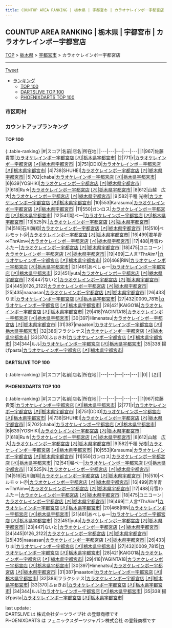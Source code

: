 ```yaml
---
title: COUNTUP AREA RANKING | 栃木県 | 宇都宮市 | カラオケレインボー宇都宮店
---
```

## COUNTUP AREA RANKING | 栃木県 | 宇都宮市 | カラオケレインボー宇都宮店

[TOP](/darts/rank/) > [栃木県](/darts/rank/栃木県/) > [宇都宮市](/darts/rank/栃木県/宇都宮市/) > カラオケレインボー宇都宮店

___

<a href="https://twitter.com/share?ref_src=twsrc%5Etfw" data-text="COUNTUP AREA RANKING | 栃木県宇都宮市カラオケレインボー宇都宮店" class="twitter-share-button" data-hashtags="DARTSLIVE,PHOENIXDARTS,darts,ダーツ" data-show-count="false">Tweet</a>

* [ランキング](#カウントアップランキング)
    * [TOP 100](#top-100)
    * [DARTSLIVE TOP 100](#dartslive-top-100)
    * [PHOENIXDARTS TOP 100](#phoenixdarts-top-100)

### 市区町村

<ul>

</ul>

### カウントアップランキング

#### TOP 100



{:.table-ranking}
|#|スコア|名前|店名|所在地|
|---|---|---|---|---|
|1|967|<span class="rank-name-pd"><span class="pro-icon-pd"></span>佐藤 貴寛</span>|<a href="/darts/rank/shops/10090.html">カラオケレインボー宇都宮店</a> <a href="https://vs.phoenixdarts.com/jp/shop/shopDetailInfo/s_10090?s_seq=10090">[↗]</a>|<a href="/darts/rank/栃木県/宇都宮市">栃木県宇都宮市</a>|
|2|771|<span class="rank-name-pd">r</span>|<a href="/darts/rank/shops/10090.html">カラオケレインボー宇都宮店</a> <a href="https://vs.phoenixdarts.com/jp/shop/shopDetailInfo/s_10090?s_seq=10090">[↗]</a>|<a href="/darts/rank/栃木県/宇都宮市">栃木県宇都宮市</a>|
|3|751|<span class="rank-name-pd">DDIO</span>|<a href="/darts/rank/shops/10090.html">カラオケレインボー宇都宮店</a> <a href="https://vs.phoenixdarts.com/jp/shop/shopDetailInfo/s_10090?s_seq=10090">[↗]</a>|<a href="/darts/rank/栃木県/宇都宮市">栃木県宇都宮市</a>|
|4|738|<span class="rank-name-pd">SHUHEI</span>|<a href="/darts/rank/shops/10090.html">カラオケレインボー宇都宮店</a> <a href="https://vs.phoenixdarts.com/jp/shop/shopDetailInfo/s_10090?s_seq=10090">[↗]</a>|<a href="/darts/rank/栃木県/宇都宮市">栃木県宇都宮市</a>|
|5|702|<span class="rank-name-pd">chaba</span>|<a href="/darts/rank/shops/10090.html">カラオケレインボー宇都宮店</a> <a href="https://vs.phoenixdarts.com/jp/shop/shopDetailInfo/s_10090?s_seq=10090">[↗]</a>|<a href="/darts/rank/栃木県/宇都宮市">栃木県宇都宮市</a>|
|6|639|<span class="rank-name-pd">YOSHIKI</span>|<a href="/darts/rank/shops/10090.html">カラオケレインボー宇都宮店</a> <a href="https://vs.phoenixdarts.com/jp/shop/shopDetailInfo/s_10090?s_seq=10090">[↗]</a>|<a href="/darts/rank/栃木県/宇都宮市">栃木県宇都宮市</a>|
|7|618|<span class="rank-name-pd">Ru☆</span>|<a href="/darts/rank/shops/10090.html">カラオケレインボー宇都宮店</a> <a href="https://vs.phoenixdarts.com/jp/shop/shopDetailInfo/s_10090?s_seq=10090">[↗]</a>|<a href="/darts/rank/栃木県/宇都宮市">栃木県宇都宮市</a>|
|8|612|<span class="rank-name-pd">山越　広大</span>|<a href="/darts/rank/shops/10090.html">カラオケレインボー宇都宮店</a> <a href="https://vs.phoenixdarts.com/jp/shop/shopDetailInfo/s_10090?s_seq=10090">[↗]</a>|<a href="/darts/rank/栃木県/宇都宮市">栃木県宇都宮市</a>|
|9|582|<span class="rank-name-pd">千種 光樹</span>|<a href="/darts/rank/shops/10090.html">カラオケレインボー宇都宮店</a> <a href="https://vs.phoenixdarts.com/jp/shop/shopDetailInfo/s_10090?s_seq=10090">[↗]</a>|<a href="/darts/rank/栃木県/宇都宮市">栃木県宇都宮市</a>|
|10|553|<span class="rank-name-pd">Karasuma</span>|<a href="/darts/rank/shops/10090.html">カラオケレインボー宇都宮店</a> <a href="https://vs.phoenixdarts.com/jp/shop/shopDetailInfo/s_10090?s_seq=10090">[↗]</a>|<a href="/darts/rank/栃木県/宇都宮市">栃木県宇都宮市</a>|
|11|550|<span class="rank-name-pd">ガンロス</span>|<a href="/darts/rank/shops/10090.html">カラオケレインボー宇都宮店</a> <a href="https://vs.phoenixdarts.com/jp/shop/shopDetailInfo/s_10090?s_seq=10090">[↗]</a>|<a href="/darts/rank/栃木県/宇都宮市">栃木県宇都宮市</a>|
|12|541|<span class="rank-name-pd">堀ベー</span>|<a href="/darts/rank/shops/10090.html">カラオケレインボー宇都宮店</a> <a href="https://vs.phoenixdarts.com/jp/shop/shopDetailInfo/s_10090?s_seq=10090">[↗]</a>|<a href="/darts/rank/栃木県/宇都宮市">栃木県宇都宮市</a>|
|13|525|<span class="rank-name-pd">N.</span>|<a href="/darts/rank/shops/10090.html">カラオケレインボー宇都宮店</a> <a href="https://vs.phoenixdarts.com/jp/shop/shopDetailInfo/s_10090?s_seq=10090">[↗]</a>|<a href="/darts/rank/栃木県/宇都宮市">栃木県宇都宮市</a>|
|14|516|<span class="rank-name-pd">石川海翔</span>|<a href="/darts/rank/shops/10090.html">カラオケレインボー宇都宮店</a> <a href="https://vs.phoenixdarts.com/jp/shop/shopDetailInfo/s_10090?s_seq=10090">[↗]</a>|<a href="/darts/rank/栃木県/宇都宮市">栃木県宇都宮市</a>|
|15|510|<span class="rank-name-pd">ベルモット＠</span>|<a href="/darts/rank/shops/10090.html">カラオケレインボー宇都宮店</a> <a href="https://vs.phoenixdarts.com/jp/shop/shopDetailInfo/s_10090?s_seq=10090">[↗]</a>|<a href="/darts/rank/栃木県/宇都宮市">栃木県宇都宮市</a>|
|16|499|<span class="rank-name-pd">君羊青∞ThrAim∞</span>|<a href="/darts/rank/shops/10090.html">カラオケレインボー宇都宮店</a> <a href="https://vs.phoenixdarts.com/jp/shop/shopDetailInfo/s_10090?s_seq=10090">[↗]</a>|<a href="/darts/rank/栃木県/宇都宮市">栃木県宇都宮市</a>|
|17|488|<span class="rank-name-pd">月雪わふたー</span>|<a href="/darts/rank/shops/10090.html">カラオケレインボー宇都宮店</a> <a href="https://vs.phoenixdarts.com/jp/shop/shopDetailInfo/s_10090?s_seq=10090">[↗]</a>|<a href="/darts/rank/栃木県/宇都宮市">栃木県宇都宮市</a>|
|18|475|<span class="rank-name-pd">ユニコーン</span>|<a href="/darts/rank/shops/10090.html">カラオケレインボー宇都宮店</a> <a href="https://vs.phoenixdarts.com/jp/shop/shopDetailInfo/s_10090?s_seq=10090">[↗]</a>|<a href="/darts/rank/栃木県/宇都宮市">栃木県宇都宮市</a>|
|19|469|<span class="rank-name-pd">二人言†ThrAim†</span>|<a href="/darts/rank/shops/10090.html">カラオケレインボー宇都宮店</a> <a href="https://vs.phoenixdarts.com/jp/shop/shopDetailInfo/s_10090?s_seq=10090">[↗]</a>|<a href="/darts/rank/栃木県/宇都宮市">栃木県宇都宮市</a>|
|20|468|<span class="rank-name-pd">RIN</span>|<a href="/darts/rank/shops/10090.html">カラオケレインボー宇都宮店</a> <a href="https://vs.phoenixdarts.com/jp/shop/shopDetailInfo/s_10090?s_seq=10090">[↗]</a>|<a href="/darts/rank/栃木県/宇都宮市">栃木県宇都宮市</a>|
|21|461|<span class="rank-name-pd">あべしゅー</span>|<a href="/darts/rank/shops/10090.html">カラオケレインボー宇都宮店</a> <a href="https://vs.phoenixdarts.com/jp/shop/shopDetailInfo/s_10090?s_seq=10090">[↗]</a>|<a href="/darts/rank/栃木県/宇都宮市">栃木県宇都宮市</a>|
|22|451|<span class="rank-name-pd">yuta</span>|<a href="/darts/rank/shops/10090.html">カラオケレインボー宇都宮店</a> <a href="https://vs.phoenixdarts.com/jp/shop/shopDetailInfo/s_10090?s_seq=10090">[↗]</a>|<a href="/darts/rank/栃木県/宇都宮市">栃木県宇都宮市</a>|
|23|447|<span class="rank-name-pd">ないと</span>|<a href="/darts/rank/shops/10090.html">カラオケレインボー宇都宮店</a> <a href="https://vs.phoenixdarts.com/jp/shop/shopDetailInfo/s_10090?s_seq=10090">[↗]</a>|<a href="/darts/rank/栃木県/宇都宮市">栃木県宇都宮市</a>|
|24|445|<span class="rank-name-pd">0126_2122</span>|<a href="/darts/rank/shops/10090.html">カラオケレインボー宇都宮店</a> <a href="https://vs.phoenixdarts.com/jp/shop/shopDetailInfo/s_10090?s_seq=10090">[↗]</a>|<a href="/darts/rank/栃木県/宇都宮市">栃木県宇都宮市</a>|
|25|435|<span class="rank-name-pd">naaaasan</span>|<a href="/darts/rank/shops/10090.html">カラオケレインボー宇都宮店</a> <a href="https://vs.phoenixdarts.com/jp/shop/shopDetailInfo/s_10090?s_seq=10090">[↗]</a>|<a href="/darts/rank/栃木県/宇都宮市">栃木県宇都宮市</a>|
|26|433|<span class="rank-name-pd">りま</span>|<a href="/darts/rank/shops/10090.html">カラオケレインボー宇都宮店</a> <a href="https://vs.phoenixdarts.com/jp/shop/shopDetailInfo/s_10090?s_seq=10090">[↗]</a>|<a href="/darts/rank/栃木県/宇都宮市">栃木県宇都宮市</a>|
|27|432|<span class="rank-name-pd">0009_7815</span>|<a href="/darts/rank/shops/10090.html">カラオケレインボー宇都宮店</a> <a href="https://vs.phoenixdarts.com/jp/shop/shopDetailInfo/s_10090?s_seq=10090">[↗]</a>|<a href="/darts/rank/栃木県/宇都宮市">栃木県宇都宮市</a>|
|28|421|<span class="rank-name-pd">KAIGO1&amp;</span>|<a href="/darts/rank/shops/10090.html">カラオケレインボー宇都宮店</a> <a href="https://vs.phoenixdarts.com/jp/shop/shopDetailInfo/s_10090?s_seq=10090">[↗]</a>|<a href="/darts/rank/栃木県/宇都宮市">栃木県宇都宮市</a>|
|29|418|<span class="rank-name-pd">YAGINTA18</span>|<a href="/darts/rank/shops/10090.html">カラオケレインボー宇都宮店</a> <a href="https://vs.phoenixdarts.com/jp/shop/shopDetailInfo/s_10090?s_seq=10090">[↗]</a>|<a href="/darts/rank/栃木県/宇都宮市">栃木県宇都宮市</a>|
|30|397|<span class="rank-name-pd">Himenatsu</span>|<a href="/darts/rank/shops/10090.html">カラオケレインボー宇都宮店</a> <a href="https://vs.phoenixdarts.com/jp/shop/shopDetailInfo/s_10090?s_seq=10090">[↗]</a>|<a href="/darts/rank/栃木県/宇都宮市">栃木県宇都宮市</a>|
|31|387|<span class="rank-name-pd">maaaton</span>|<a href="/darts/rank/shops/10090.html">カラオケレインボー宇都宮店</a> <a href="https://vs.phoenixdarts.com/jp/shop/shopDetailInfo/s_10090?s_seq=10090">[↗]</a>|<a href="/darts/rank/栃木県/宇都宮市">栃木県宇都宮市</a>|
|32|386|<span class="rank-name-pd">フラクシナス</span>|<a href="/darts/rank/shops/10090.html">カラオケレインボー宇都宮店</a> <a href="https://vs.phoenixdarts.com/jp/shop/shopDetailInfo/s_10090?s_seq=10090">[↗]</a>|<a href="/darts/rank/栃木県/宇都宮市">栃木県宇都宮市</a>|
|33|370|<span class="rank-name-pd">ふぉきお</span>|<a href="/darts/rank/shops/10090.html">カラオケレインボー宇都宮店</a> <a href="https://vs.phoenixdarts.com/jp/shop/shopDetailInfo/s_10090?s_seq=10090">[↗]</a>|<a href="/darts/rank/栃木県/宇都宮市">栃木県宇都宮市</a>|
|34|344|<span class="rank-name-pd">ルル</span>|<a href="/darts/rank/shops/10090.html">カラオケレインボー宇都宮店</a> <a href="https://vs.phoenixdarts.com/jp/shop/shopDetailInfo/s_10090?s_seq=10090">[↗]</a>|<a href="/darts/rank/栃木県/宇都宮市">栃木県宇都宮市</a>|
|35|338|<span class="rank-name-pd">揚げpasta</span>|<a href="/darts/rank/shops/10090.html">カラオケレインボー宇都宮店</a> <a href="https://vs.phoenixdarts.com/jp/shop/shopDetailInfo/s_10090?s_seq=10090">[↗]</a>|<a href="/darts/rank/栃木県/宇都宮市">栃木県宇都宮市</a>|


#### DARTSLIVE TOP 100



{:.table-ranking}
|#|スコア|名前|店名|所在地|
|---|---|---|---|---|
||0|<span class="rank-name-dl"> </span>|<a href="/darts/rank/shops/.html"></a> <a href="">[↗]</a>|<a href="/darts/rank//"></a>|


#### PHOENIXDARTS TOP 100



{:.table-ranking}
|#|スコア|名前|店名|所在地|
|---|---|---|---|---|
|1|967|<span class="rank-name-pd"><span class="pro-icon-pd"></span>佐藤 貴寛</span>|<a href="/darts/rank/shops/10090.html">カラオケレインボー宇都宮店</a> <a href="https://vs.phoenixdarts.com/jp/shop/shopDetailInfo/s_10090?s_seq=10090">[↗]</a>|<a href="/darts/rank/栃木県/宇都宮市">栃木県宇都宮市</a>|
|2|771|<span class="rank-name-pd">r</span>|<a href="/darts/rank/shops/10090.html">カラオケレインボー宇都宮店</a> <a href="https://vs.phoenixdarts.com/jp/shop/shopDetailInfo/s_10090?s_seq=10090">[↗]</a>|<a href="/darts/rank/栃木県/宇都宮市">栃木県宇都宮市</a>|
|3|751|<span class="rank-name-pd">DDIO</span>|<a href="/darts/rank/shops/10090.html">カラオケレインボー宇都宮店</a> <a href="https://vs.phoenixdarts.com/jp/shop/shopDetailInfo/s_10090?s_seq=10090">[↗]</a>|<a href="/darts/rank/栃木県/宇都宮市">栃木県宇都宮市</a>|
|4|738|<span class="rank-name-pd">SHUHEI</span>|<a href="/darts/rank/shops/10090.html">カラオケレインボー宇都宮店</a> <a href="https://vs.phoenixdarts.com/jp/shop/shopDetailInfo/s_10090?s_seq=10090">[↗]</a>|<a href="/darts/rank/栃木県/宇都宮市">栃木県宇都宮市</a>|
|5|702|<span class="rank-name-pd">chaba</span>|<a href="/darts/rank/shops/10090.html">カラオケレインボー宇都宮店</a> <a href="https://vs.phoenixdarts.com/jp/shop/shopDetailInfo/s_10090?s_seq=10090">[↗]</a>|<a href="/darts/rank/栃木県/宇都宮市">栃木県宇都宮市</a>|
|6|639|<span class="rank-name-pd">YOSHIKI</span>|<a href="/darts/rank/shops/10090.html">カラオケレインボー宇都宮店</a> <a href="https://vs.phoenixdarts.com/jp/shop/shopDetailInfo/s_10090?s_seq=10090">[↗]</a>|<a href="/darts/rank/栃木県/宇都宮市">栃木県宇都宮市</a>|
|7|618|<span class="rank-name-pd">Ru☆</span>|<a href="/darts/rank/shops/10090.html">カラオケレインボー宇都宮店</a> <a href="https://vs.phoenixdarts.com/jp/shop/shopDetailInfo/s_10090?s_seq=10090">[↗]</a>|<a href="/darts/rank/栃木県/宇都宮市">栃木県宇都宮市</a>|
|8|612|<span class="rank-name-pd">山越　広大</span>|<a href="/darts/rank/shops/10090.html">カラオケレインボー宇都宮店</a> <a href="https://vs.phoenixdarts.com/jp/shop/shopDetailInfo/s_10090?s_seq=10090">[↗]</a>|<a href="/darts/rank/栃木県/宇都宮市">栃木県宇都宮市</a>|
|9|582|<span class="rank-name-pd">千種 光樹</span>|<a href="/darts/rank/shops/10090.html">カラオケレインボー宇都宮店</a> <a href="https://vs.phoenixdarts.com/jp/shop/shopDetailInfo/s_10090?s_seq=10090">[↗]</a>|<a href="/darts/rank/栃木県/宇都宮市">栃木県宇都宮市</a>|
|10|553|<span class="rank-name-pd">Karasuma</span>|<a href="/darts/rank/shops/10090.html">カラオケレインボー宇都宮店</a> <a href="https://vs.phoenixdarts.com/jp/shop/shopDetailInfo/s_10090?s_seq=10090">[↗]</a>|<a href="/darts/rank/栃木県/宇都宮市">栃木県宇都宮市</a>|
|11|550|<span class="rank-name-pd">ガンロス</span>|<a href="/darts/rank/shops/10090.html">カラオケレインボー宇都宮店</a> <a href="https://vs.phoenixdarts.com/jp/shop/shopDetailInfo/s_10090?s_seq=10090">[↗]</a>|<a href="/darts/rank/栃木県/宇都宮市">栃木県宇都宮市</a>|
|12|541|<span class="rank-name-pd">堀ベー</span>|<a href="/darts/rank/shops/10090.html">カラオケレインボー宇都宮店</a> <a href="https://vs.phoenixdarts.com/jp/shop/shopDetailInfo/s_10090?s_seq=10090">[↗]</a>|<a href="/darts/rank/栃木県/宇都宮市">栃木県宇都宮市</a>|
|13|525|<span class="rank-name-pd">N.</span>|<a href="/darts/rank/shops/10090.html">カラオケレインボー宇都宮店</a> <a href="https://vs.phoenixdarts.com/jp/shop/shopDetailInfo/s_10090?s_seq=10090">[↗]</a>|<a href="/darts/rank/栃木県/宇都宮市">栃木県宇都宮市</a>|
|14|516|<span class="rank-name-pd">石川海翔</span>|<a href="/darts/rank/shops/10090.html">カラオケレインボー宇都宮店</a> <a href="https://vs.phoenixdarts.com/jp/shop/shopDetailInfo/s_10090?s_seq=10090">[↗]</a>|<a href="/darts/rank/栃木県/宇都宮市">栃木県宇都宮市</a>|
|15|510|<span class="rank-name-pd">ベルモット＠</span>|<a href="/darts/rank/shops/10090.html">カラオケレインボー宇都宮店</a> <a href="https://vs.phoenixdarts.com/jp/shop/shopDetailInfo/s_10090?s_seq=10090">[↗]</a>|<a href="/darts/rank/栃木県/宇都宮市">栃木県宇都宮市</a>|
|16|499|<span class="rank-name-pd">君羊青∞ThrAim∞</span>|<a href="/darts/rank/shops/10090.html">カラオケレインボー宇都宮店</a> <a href="https://vs.phoenixdarts.com/jp/shop/shopDetailInfo/s_10090?s_seq=10090">[↗]</a>|<a href="/darts/rank/栃木県/宇都宮市">栃木県宇都宮市</a>|
|17|488|<span class="rank-name-pd">月雪わふたー</span>|<a href="/darts/rank/shops/10090.html">カラオケレインボー宇都宮店</a> <a href="https://vs.phoenixdarts.com/jp/shop/shopDetailInfo/s_10090?s_seq=10090">[↗]</a>|<a href="/darts/rank/栃木県/宇都宮市">栃木県宇都宮市</a>|
|18|475|<span class="rank-name-pd">ユニコーン</span>|<a href="/darts/rank/shops/10090.html">カラオケレインボー宇都宮店</a> <a href="https://vs.phoenixdarts.com/jp/shop/shopDetailInfo/s_10090?s_seq=10090">[↗]</a>|<a href="/darts/rank/栃木県/宇都宮市">栃木県宇都宮市</a>|
|19|469|<span class="rank-name-pd">二人言†ThrAim†</span>|<a href="/darts/rank/shops/10090.html">カラオケレインボー宇都宮店</a> <a href="https://vs.phoenixdarts.com/jp/shop/shopDetailInfo/s_10090?s_seq=10090">[↗]</a>|<a href="/darts/rank/栃木県/宇都宮市">栃木県宇都宮市</a>|
|20|468|<span class="rank-name-pd">RIN</span>|<a href="/darts/rank/shops/10090.html">カラオケレインボー宇都宮店</a> <a href="https://vs.phoenixdarts.com/jp/shop/shopDetailInfo/s_10090?s_seq=10090">[↗]</a>|<a href="/darts/rank/栃木県/宇都宮市">栃木県宇都宮市</a>|
|21|461|<span class="rank-name-pd">あべしゅー</span>|<a href="/darts/rank/shops/10090.html">カラオケレインボー宇都宮店</a> <a href="https://vs.phoenixdarts.com/jp/shop/shopDetailInfo/s_10090?s_seq=10090">[↗]</a>|<a href="/darts/rank/栃木県/宇都宮市">栃木県宇都宮市</a>|
|22|451|<span class="rank-name-pd">yuta</span>|<a href="/darts/rank/shops/10090.html">カラオケレインボー宇都宮店</a> <a href="https://vs.phoenixdarts.com/jp/shop/shopDetailInfo/s_10090?s_seq=10090">[↗]</a>|<a href="/darts/rank/栃木県/宇都宮市">栃木県宇都宮市</a>|
|23|447|<span class="rank-name-pd">ないと</span>|<a href="/darts/rank/shops/10090.html">カラオケレインボー宇都宮店</a> <a href="https://vs.phoenixdarts.com/jp/shop/shopDetailInfo/s_10090?s_seq=10090">[↗]</a>|<a href="/darts/rank/栃木県/宇都宮市">栃木県宇都宮市</a>|
|24|445|<span class="rank-name-pd">0126_2122</span>|<a href="/darts/rank/shops/10090.html">カラオケレインボー宇都宮店</a> <a href="https://vs.phoenixdarts.com/jp/shop/shopDetailInfo/s_10090?s_seq=10090">[↗]</a>|<a href="/darts/rank/栃木県/宇都宮市">栃木県宇都宮市</a>|
|25|435|<span class="rank-name-pd">naaaasan</span>|<a href="/darts/rank/shops/10090.html">カラオケレインボー宇都宮店</a> <a href="https://vs.phoenixdarts.com/jp/shop/shopDetailInfo/s_10090?s_seq=10090">[↗]</a>|<a href="/darts/rank/栃木県/宇都宮市">栃木県宇都宮市</a>|
|26|433|<span class="rank-name-pd">りま</span>|<a href="/darts/rank/shops/10090.html">カラオケレインボー宇都宮店</a> <a href="https://vs.phoenixdarts.com/jp/shop/shopDetailInfo/s_10090?s_seq=10090">[↗]</a>|<a href="/darts/rank/栃木県/宇都宮市">栃木県宇都宮市</a>|
|27|432|<span class="rank-name-pd">0009_7815</span>|<a href="/darts/rank/shops/10090.html">カラオケレインボー宇都宮店</a> <a href="https://vs.phoenixdarts.com/jp/shop/shopDetailInfo/s_10090?s_seq=10090">[↗]</a>|<a href="/darts/rank/栃木県/宇都宮市">栃木県宇都宮市</a>|
|28|421|<span class="rank-name-pd">KAIGO1&amp;</span>|<a href="/darts/rank/shops/10090.html">カラオケレインボー宇都宮店</a> <a href="https://vs.phoenixdarts.com/jp/shop/shopDetailInfo/s_10090?s_seq=10090">[↗]</a>|<a href="/darts/rank/栃木県/宇都宮市">栃木県宇都宮市</a>|
|29|418|<span class="rank-name-pd">YAGINTA18</span>|<a href="/darts/rank/shops/10090.html">カラオケレインボー宇都宮店</a> <a href="https://vs.phoenixdarts.com/jp/shop/shopDetailInfo/s_10090?s_seq=10090">[↗]</a>|<a href="/darts/rank/栃木県/宇都宮市">栃木県宇都宮市</a>|
|30|397|<span class="rank-name-pd">Himenatsu</span>|<a href="/darts/rank/shops/10090.html">カラオケレインボー宇都宮店</a> <a href="https://vs.phoenixdarts.com/jp/shop/shopDetailInfo/s_10090?s_seq=10090">[↗]</a>|<a href="/darts/rank/栃木県/宇都宮市">栃木県宇都宮市</a>|
|31|387|<span class="rank-name-pd">maaaton</span>|<a href="/darts/rank/shops/10090.html">カラオケレインボー宇都宮店</a> <a href="https://vs.phoenixdarts.com/jp/shop/shopDetailInfo/s_10090?s_seq=10090">[↗]</a>|<a href="/darts/rank/栃木県/宇都宮市">栃木県宇都宮市</a>|
|32|386|<span class="rank-name-pd">フラクシナス</span>|<a href="/darts/rank/shops/10090.html">カラオケレインボー宇都宮店</a> <a href="https://vs.phoenixdarts.com/jp/shop/shopDetailInfo/s_10090?s_seq=10090">[↗]</a>|<a href="/darts/rank/栃木県/宇都宮市">栃木県宇都宮市</a>|
|33|370|<span class="rank-name-pd">ふぉきお</span>|<a href="/darts/rank/shops/10090.html">カラオケレインボー宇都宮店</a> <a href="https://vs.phoenixdarts.com/jp/shop/shopDetailInfo/s_10090?s_seq=10090">[↗]</a>|<a href="/darts/rank/栃木県/宇都宮市">栃木県宇都宮市</a>|
|34|344|<span class="rank-name-pd">ルル</span>|<a href="/darts/rank/shops/10090.html">カラオケレインボー宇都宮店</a> <a href="https://vs.phoenixdarts.com/jp/shop/shopDetailInfo/s_10090?s_seq=10090">[↗]</a>|<a href="/darts/rank/栃木県/宇都宮市">栃木県宇都宮市</a>|
|35|338|<span class="rank-name-pd">揚げpasta</span>|<a href="/darts/rank/shops/10090.html">カラオケレインボー宇都宮店</a> <a href="https://vs.phoenixdarts.com/jp/shop/shopDetailInfo/s_10090?s_seq=10090">[↗]</a>|<a href="/darts/rank/栃木県/宇都宮市">栃木県宇都宮市</a>|


<div class="footer border-top border-gray-light mt-5 pt-3 text-right text-gray">
    last update : <span style="font-weight: italic" id="foot_last_modified"></span><br />
    DARTSLIVE は 株式会社ダーツライブ社 の登録商標です<br />
    PHOENIXDARTS は フェニックスダーツジャパン株式会社 の登録商標です<br />
</div>

<script src="https://cdnjs.cloudflare.com/ajax/libs/jquery.tablesorter/2.31.3/js/jquery.tablesorter.min.js" integrity="sha512-qzgd5cYSZcosqpzpn7zF2ZId8f/8CHmFKZ8j7mU4OUXTNRd5g+ZHBPsgKEwoqxCtdQvExE5LprwwPAgoicguNg==" crossorigin="anonymous" referrerpolicy="no-referrer"></script>
<link rel="stylesheet" href="https://cdnjs.cloudflare.com/ajax/libs/jquery.tablesorter/2.31.3/css/theme.default.min.css" integrity="sha512-wghhOJkjQX0Lh3NSWvNKeZ0ZpNn+SPVXX1Qyc9OCaogADktxrBiBdKGDoqVUOyhStvMBmJQ8ZdMHiR3wuEq8+w==" crossorigin="anonymous" referrerpolicy="no-referrer" />
<script>
$(function() {
    $(".table-ranking").tablesorter({sortList:[[0, 0]]});
    $("#foot_last_modified").text(formatDate(new Date(document.lastModified), 'yyyy-MM-dd HH:mm:ss'));
});
</script>

<script async src="https://platform.twitter.com/widgets.js" charset="utf-8"></script>